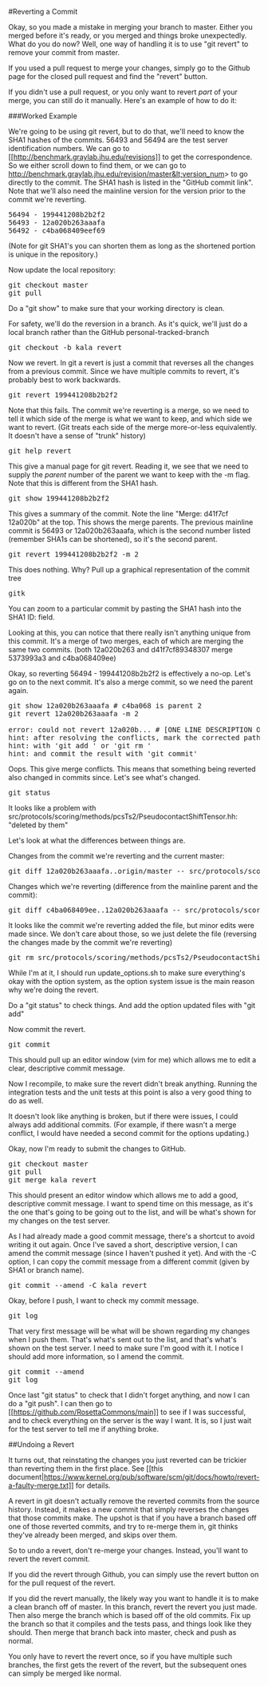 #Reverting a Commit

Okay, so you made a mistake in merging your branch to master. Either you merged before it's ready, or you merged and things broke unexpectedly. What do you do now? Well, one way of handling it is to use "git revert" to remove your commit from master. 

If you used a pull request to merge your changes, simply go to the Github page for the closed pull request and find the "revert" button.

If you didn't use a pull request, or you only want to revert *part* of your merge, you can still do it manually. Here's an example of how to do it:

###Worked Example

We're going to be using git revert, but to do that, we'll need to know the SHA1 hashes of the commits. 56493 and 56494 are the test server identification numbers. We can go to  [[http://benchmark.graylab.jhu.edu/revisions]] to get the correspondence. So we either scroll down to find them, or we can go to http://benchmark.graylab.jhu.edu/revision/master&lt;version_num&gt; to go directly to the commit. The SHA1 hash is listed in the "GitHub commit link". Note that we'll also need the mainline version for the version prior to the commit we're reverting.

<pre>
56494 - 199441208b2b2f2
56493 - 12a020b263aaafa
56492 - c4ba068409eef69
</pre>

(Note for git SHA1's you can shorten them as long as the shortened portion is unique in the repository.)

Now update the local repository:

<pre>
git checkout master
git pull
</pre>

Do a "git show" to make sure that your working directory is clean.

For safety, we'll do the reversion in a branch. As it's quick, we'll just do a local branch rather than the GitHub personal-tracked-branch

<pre>
git checkout -b kala_revert
</pre>

Now we revert. In git a revert is just a commit that reverses all the changes from a previous commit. Since we have multiple commits to revert, it's probably best to work backwards.

<pre>
git revert 199441208b2b2f2
</pre>

Note that this fails. The commit we're reverting is a merge, so we need to tell it which side of the merge is what we want to keep, and which side we want to revert. (Git treats each side of the merge more-or-less equivalently. It doesn't have a sense of "trunk" history)

<pre>
git help revert  
</pre>

This give a manual page for git revert. Reading it, we see that we need to supply the *parent* number of the parent we want to keep with the -m flag. Note that this is different from the SHA1 hash.

<pre>
git show 199441208b2b2f2
</pre>

This gives a summary of the commit. Note the line "Merge: d41f7cf 12a020b" at the top. This shows the merge parents. The previous mainline commit is 56493 or 12a020b263aaafa, which is the second number listed (remember SHA1s can be shortened), so it's the second parent.

<pre>
git revert 199441208b2b2f2 -m 2
</pre>

This does nothing. Why? Pull up a graphical representation of the commit tree

<pre>
gitk
</pre>

You can zoom to a particular commit by pasting the SHA1 hash into the SHA1 ID: field.

Looking at this, you can notice that there really isn't anything unique from this commit. It's a merge of two merges, each of which are merging the same two commits.  (both 12a020b263 and d41f7cf89348307 merge 5373993a3 and c4ba068409ee)

Okay, so reverting 56494 - 199441208b2b2f2 is effectively a no-op. Let's go on to the next commit. It's also a merge commit, so we need the parent again.

<pre>
git show 12a020b263aaafa # c4ba068 is parent 2
git revert 12a020b263aaafa -m 2

error: could not revert 12a020b... # [ONE LINE DESCRIPTION OF CHANGE]
hint: after resolving the conflicts, mark the corrected paths
hint: with 'git add <paths>' or 'git rm <paths>'
hint: and commit the result with 'git commit'
</pre>

Oops. This give merge conflicts. This means that something being reverted also changed in commits since. Let's see what's changed.

<pre>
git status
</pre>

It looks like a problem with src/protocols/scoring/methods/pcsTs2/PseudocontactShiftTensor.hh: "deleted by them"

Let's look at what the differences between things are.

Changes from the commit we're reverting and the current master:

<pre>
git diff 12a020b263aaafa..origin/master -- src/protocols/scoring/methods/pcsTs2/PseudocontactShiftTensor.hh
</pre>

Changes which we're reverting (difference from the mainline parent and the commit):

<pre>
git diff c4ba068409ee..12a020b263aaafa -- src/protocols/scoring/methods/pcsTs2/PseudocontactShiftTensor.hh
</pre>

It looks like the commit we're reverting added the file, but minor edits were made since. We don't care about those, so we just delete the file (reversing the changes made by the commit we're reverting)

<pre>
git rm src/protocols/scoring/methods/pcsTs2/PseudocontactShiftTensor.hh
</pre>

While I'm at it, I should run update_options.sh to make sure everything's okay with the option system, as the option system issue is the main reason why we're doing the revert.

Do a "git status" to check things. And add the option updated files with "git add"

Now commit the revert.

<pre>
git commit
</pre>

This should pull up an editor window  (vim for me) which allows me to edit a clear, descriptive commit message.

Now I recompile, to make sure the revert didn't break anything. Running the integration tests and the unit tests at this point is also a very good thing to do as well.

It doesn't look like anything is broken, but if there were issues, I could always add additional commits. (For example, if there wasn't a merge conflict, I would have needed a second commit for the options updating.)

Okay, now I'm ready to submit the changes to GitHub.

<pre>
git checkout master
git pull
git merge kala_revert
</pre>

This should present an editor window which allows me to add a good, descriptive commit message. I want to spend time on this message, as it's the one that's going to be going out to the list, and will be what's shown for my changes on the test server.

As I had already made a good commit message, there's a shortcut to avoid writing it out again. Once I've saved a short, descriptive version, I can amend the commit message (since I haven't pushed it yet). And with the -C option, I can copy the commit message from a different commit (given by SHA1 or branch name).

<pre>
git commit --amend -C kala_revert
</pre>

Okay, before I push, I want to check my commit message.

<pre>
git log
</pre>

That very first message will be what will be shown regarding my changes when I push them. That's what's sent out to the list, and that's what's shown on the test server. I need to make sure I'm good with it. I notice I should add more information, so I amend the commit.

<pre>
git commit --amend
git log
</pre>

Once last "git status" to check that I didn't forget anything, and now I can do a "git push". I can then go to [[https://github.com/RosettaCommons/main]] to see if I was successful, and to check everything on the server is the way I want. It is, so I just wait for the test server to tell me if anything broke.

##Undoing a Revert

It turns out, that reinstating the changes you just reverted can be trickier than reverting them in the first place. See [[this document|https://www.kernel.org/pub/software/scm/git/docs/howto/revert-a-faulty-merge.txt]] for details.

A revert in git doesn't actually remove the reverted commits from the source history. Instead, it makes a new commit that simply reverses the changes that those commits make. The upshot is that if you have a branch based off one of those reverted commits, and try to re-merge them in, git thinks they've already been merged, and skips over them.

So to undo a revert, don't re-merge your changes. Instead, you'll want to revert the revert commit. 

If you did the revert through Github, you can simply use the revert button on for the pull request of the revert.

If you did the revert manually, the likely way you want to handle it is to make a clean branch off of master. In this branch, revert the revert you just made. Then also merge the branch which is based off of the old commits. Fix up the branch so that it compiles and the tests pass, and things look like they should. Then merge that branch back into master, check and push as normal.

You only have to revert the revert once, so if you have multiple such branches, the first gets the revert of the revert, but the subsequent ones can simply be merged like normal.
